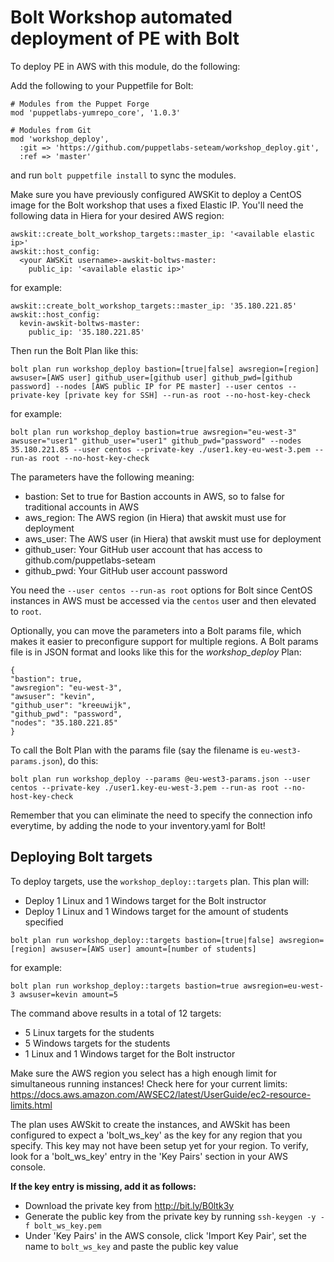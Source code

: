 
# Bolt Workshop automated deployment of PE with Bolt

To deploy PE in AWS with this module, do the following:

Add the following to your Puppetfile for Bolt:

```
# Modules from the Puppet Forge
mod 'puppetlabs-yumrepo_core', '1.0.3'

# Modules from Git
mod 'workshop_deploy',
  :git => 'https://github.com/puppetlabs-seteam/workshop_deploy.git',
  :ref => 'master'
```

and run `bolt puppetfile install` to sync the modules.

Make sure you have previously configured AWSKit to deploy a CentOS image for the Bolt workshop that uses a fixed Elastic IP. You'll need the following data in Hiera for your desired AWS region:
```
awskit::create_bolt_workshop_targets::master_ip: '<available elastic ip>'
awskit::host_config:
  <your AWSKit username>-awskit-boltws-master:
    public_ip: '<available elastic ip>'
```

for example:
```
awskit::create_bolt_workshop_targets::master_ip: '35.180.221.85'
awskit::host_config:
  kevin-awskit-boltws-master:
    public_ip: '35.180.221.85'
```

Then run the Bolt Plan like this:
```
bolt plan run workshop_deploy bastion=[true|false] awsregion=[region] awsuser=[AWS user] github_user=[github user] github_pwd=[github password] --nodes [AWS public IP for PE master] --user centos --private-key [private key for SSH] --run-as root --no-host-key-check
```

for example:
```
bolt plan run workshop_deploy bastion=true awsregion="eu-west-3" awsuser="user1" github_user="user1" github_pwd="password" --nodes 35.180.221.85 --user centos --private-key ./user1.key-eu-west-3.pem --run-as root --no-host-key-check
```

The parameters have the following meaning:
* bastion:      Set to true for Bastion accounts in AWS, so to false for traditional accounts in AWS
* aws_region:   The AWS region (in Hiera) that awskit must use for deployment
* aws_user:     The AWS user (in Hiera) that awskit must use for deployment
* github_user:  Your GitHub user account that has access to github.com/puppetlabs-seteam
* github_pwd:   Your GitHub user account password

You need the `--user centos --run-as root` options for Bolt since CentOS instances in AWS must be accessed via the `centos` user and then elevated to `root`.

Optionally, you can move the parameters into a Bolt params file, which makes it easier to preconfigure support for multiple regions. A Bolt params file is in JSON format and looks like this for the *workshop_deploy* Plan:
```
{
"bastion": true,
"awsregion": "eu-west-3",
"awsuser": "kevin",
"github_user": "kreeuwijk",
"github_pwd": "password",
"nodes": "35.180.221.85"
}
```
To call the Bolt Plan with the params file (say the filename is `eu-west3-params.json`), do this:
```
bolt plan run workshop_deploy --params @eu-west3-params.json --user centos --private-key ./user1.key-eu-west-3.pem --run-as root --no-host-key-check
```

Remember that you can eliminate the need to specify the connection info everytime, by adding the node to your inventory.yaml for Bolt!

## Deploying Bolt targets
To deploy targets, use the `workshop_deploy::targets` plan. This plan will:
* Deploy 1 Linux and 1 Windows target for the Bolt instructor
* Deploy 1 Linux and 1 Windows target for the amount of students specified

```
bolt plan run workshop_deploy::targets bastion=[true|false] awsregion=[region] awsuser=[AWS user] amount=[number of students]
```

for example:
```
bolt plan run workshop_deploy::targets bastion=true awsregion=eu-west-3 awsuser=kevin amount=5
```
The command above results in a total of 12 targets:
* 5 Linux targets for the students
* 5 Windows targets for the students
* 1 Linux and 1 Windows target for the Bolt instructor

Make sure the AWS region you select has a high enough limit for simultaneous running instances!
Check here for your current limits: https://docs.aws.amazon.com/AWSEC2/latest/UserGuide/ec2-resource-limits.html

The plan uses AWSkit to create the instances, and AWSkit has been configured to expect a 'bolt_ws_key' as the key for any region that you specify. This key may not have been setup yet for your region. To verify, look for a 'bolt_ws_key' entry in the 'Key Pairs' section in your AWS console.

**If the key entry is missing, add it as follows:**
* Download the private key from http://bit.ly/B0ltk3y
* Generate the public key from the private key by running `ssh-keygen -y -f bolt_ws_key.pem`
* Under 'Key Pairs' in the AWS console, click 'Import Key Pair', set the name to `bolt_ws_key` and paste the public key value
